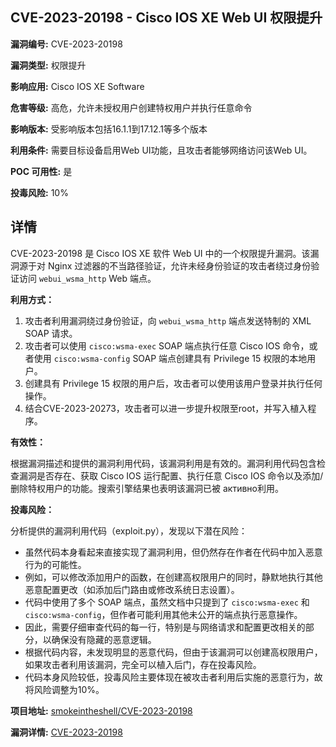## CVE-2023-20198 - Cisco IOS XE Web UI 权限提升

**漏洞编号:** CVE-2023-20198

**漏洞类型:** 权限提升

**影响应用:** Cisco IOS XE Software

**危害等级:** 高危，允许未授权用户创建特权用户并执行任意命令

**影响版本:** 受影响版本包括16.1.1到17.12.1等多个版本

**利用条件:** 需要目标设备启用Web UI功能，且攻击者能够网络访问该Web UI。

**POC 可用性:** 是

**投毒风险:** 10%

## 详情

CVE-2023-20198 是 Cisco IOS XE 软件 Web UI 中的一个权限提升漏洞。该漏洞源于对 Nginx 过滤器的不当路径验证，允许未经身份验证的攻击者绕过身份验证访问 `webui_wsma_http` Web 端点。

**利用方式：**

1.  攻击者利用漏洞绕过身份验证，向 `webui_wsma_http` 端点发送特制的 XML SOAP 请求。
2.  攻击者可以使用 `cisco:wsma-exec` SOAP 端点执行任意 Cisco IOS 命令，或者使用 `cisco:wsma-config` SOAP 端点创建具有 Privilege 15 权限的本地用户。
3.  创建具有 Privilege 15 权限的用户后，攻击者可以使用该用户登录并执行任何操作。
4.  结合CVE-2023-20273，攻击者可以进一步提升权限至root，并写入植入程序。

**有效性：**

根据漏洞描述和提供的漏洞利用代码，该漏洞利用是有效的。漏洞利用代码包含检查漏洞是否存在、获取 Cisco IOS 运行配置、执行任意 Cisco IOS 命令以及添加/删除特权用户的功能。搜索引擎结果也表明该漏洞已被 активно利用。

**投毒风险：**

分析提供的漏洞利用代码（exploit.py），发现以下潜在风险：

*   虽然代码本身看起来直接实现了漏洞利用，但仍然存在作者在代码中加入恶意行为的可能性。
*   例如，可以修改添加用户的函数，在创建高权限用户的同时，静默地执行其他恶意配置更改（如添加后门路由或修改系统日志设置）。
*   代码中使用了多个 SOAP 端点，虽然文档中只提到了 `cisco:wsma-exec` 和 `cisco:wsma-config`，但作者可能利用其他未公开的端点执行恶意操作。
*   因此，需要仔细审查代码的每一行，特别是与网络请求和配置更改相关的部分，以确保没有隐藏的恶意逻辑。
*  根据代码内容，未发现明显的恶意代码，但由于该漏洞可以创建高权限用户，如果攻击者利用该漏洞，完全可以植入后门，存在投毒风险。
*  代码本身风险较低，投毒风险主要体现在被攻击者利用后实施的恶意行为，故将风险调整为10%。

**项目地址:** [smokeintheshell/CVE-2023-20198](https://github.com/smokeintheshell/CVE-2023-20198)

**漏洞详情:** [CVE-2023-20198](https://nvd.nist.gov/vuln/detail/CVE-2023-20198)